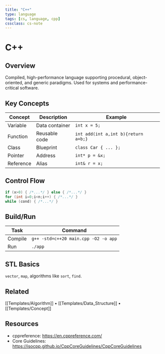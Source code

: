 ```yaml
---
title: "C++"
type: language
tags: [cs, language, cpp]
cssclass: cs-note
---
```


# C++

## Overview
Compiled, high-performance language supporting procedural, object-oriented, and generic paradigms. Used for systems and performance-critical software.

## Key Concepts
| Concept | Description | Example |
|---------|-------------|---------|
| Variable | Data container | `int x = 5;` |
| Function | Reusable code | `int add(int a,int b){return a+b;}` |
| Class | Blueprint | `class Car { ... };` |
| Pointer | Address | `int* p = &x;` |
| Reference | Alias | `int& r = x;` |

## Control Flow
```cpp
if (x>0) { /*...*/ } else { /*...*/ }
for (int i=0;i<n;i++) { /*...*/ }
while (cond) { /*...*/ }
```

## Build/Run
| Task | Command |
|------|---------|
| Compile | `g++ -std=c++20 main.cpp -O2 -o app` |
| Run | `./app` |

## STL Basics
`vector`, `map`, algorithms like `sort`, `find`.

## Related
[[Templates/Algorithm]] • [[Templates/Data_Structure]] • [[Templates/Concept]]

## Resources
- cppreference: https://en.cppreference.com/
- Core Guidelines: https://isocpp.github.io/CppCoreGuidelines/CppCoreGuidelines

